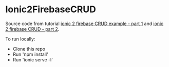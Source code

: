 # Ionic2FirebaseCRUD

Source code from tutorial [ionic 2 firebase CRUD example - part 1](https://www.djamware.com/post/5855c96380aca7060f443065/ionic-2-firebase-crud-example-part-1) and [ionic 2 firebase CRUD - part 2](https://www.djamware.com/post/585476a280aca7060f443064/ionic-2-firebase-crud-example-part-2).

To run locally:

* Clone this repo
* Run 'npm install'
* Run 'ionic serve -l'

